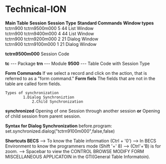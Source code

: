 # Technical-ION


**Main Table**              **Session**         **Session Type**      **Standard Commands**           **Window types**
    tctrn900             tctrn9500m000                    5                   44                        List Window   
    tctrn900             tctrn9400m000                    4                   44                        List Window   
    tctrn900             tctrn9200m000                    2                   21                        Dialog Window   
    tctrn900             tctrn9100m000                    1                   21                        Dialog Window   



**tctrn9500m000**    Session Code

**tc**     --- Package
**trn**    --- Module
**9500**   --- Table Code with Session Type


**Form Commands**  If we select a record and click on the action, that is referred to as a "form command."
**Form fiels**    The fields that are not in the table are called form fields.

	Types of synchronization
 			1.Dialog Synchroniztion
    			2.Child Synchronization


**synchronized** Opening of one Session through another session **or** Opening of child session from parent session.

**Syntax for Dialog Synchronization**              before.program:
	set.synchronized.dialog("tctrn9100m000",false,false)

 

**Shortcuts BECS**
--> To know the Table information (Ctrl + '0')
--> In BECS Environment to know the programmers mode (Shift '+' 8)
--> (Ctrl'+'B) is for zoom.
--> Spacebar to view the CONTROL	BROWSE	MODIFY	FORM	MISCELLANEOUS	APPLICATOIN in the GTI(General Table Informatoin).
